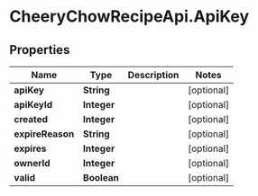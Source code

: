 # CheeryChowRecipeApi.ApiKey

## Properties
Name | Type | Description | Notes
------------ | ------------- | ------------- | -------------
**apiKey** | **String** |  | [optional] 
**apiKeyId** | **Integer** |  | [optional] 
**created** | **Integer** |  | [optional] 
**expireReason** | **String** |  | [optional] 
**expires** | **Integer** |  | [optional] 
**ownerId** | **Integer** |  | [optional] 
**valid** | **Boolean** |  | [optional] 



